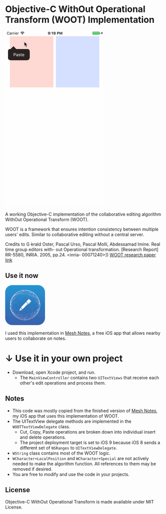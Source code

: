Objective-C WithOut Operational Transform (WOOT) Implementation
===================
![WOOT demo](https://raw.githubusercontent.com/ansonl/objc-woot/master/woot-demo.gif)

A working Objective-C implementation of the collaborative editing algorithm WithOut Operational Transform (WOOT). 

WOOT is a framework that ensures intention consistency between multiple users' edits. Similar to collaborative editing without a central server.

Credits to G ́erald Oster, Pascal Urso, Pascal Molli, Abdessamad Imine. Real time group editors with- out Operational transformation. [Research Report] RR-5580, INRIA. 2005, pp.24. <inria- 00071240>])
[WOOT research paper link](https://hal.inria.fr/inria-00071240/document)

Use it now
-------------
![Mesh Notes iOS icon](https://raw.githubusercontent.com/ansonl/objc-woot/master/mesh-notes-icon.png)

I used this implementation in [Mesh Notes](https://itunes.apple.com/us/app/mesh-notes-internetless-collaboration/id1160071680?mt=8), a free iOS app that allows nearby users to collaborate on notes. 

↓ Use it in your own project
===================

 - Download, open Xcode project, and run.
	 - The `MainViewController` contains two `UITextViews` that receive each other's edit operations and process them.
	 
Notes
-------------
 - This code was mostly copied from the finished version of [Mesh Notes](https://itunes.apple.com/us/app/mesh-notes-internetless-collaboration/id1160071680?mt=8), my iOS app that uses this implementation of WOOT. 
 - The UITextView delegate methods are implemented in the `WOOTTextViewDelegate` class. 
   - Cut, Copy, Paste operations are broken down into individual insert and delete operations. 
   - The project deployment target is set to iOS 9 because iOS 8 sends a different set of `NSRanges` to `UITextViewDelegate`.
 - `WString` class contains most of the WOOT logic. 
 - `WCharacter+LocalPosition` and `WCharacter+Special` are not actively needed to make the algorithm function. All references to them may be removed if desired. 
 - You are free to modify and use the code in your projects.

License
-------------
Objective-C WithOut Operational Transform is made available under MIT License. 
